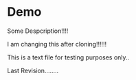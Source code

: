 # Demo

Some Despcription!!!!

I am changing this after cloning!!!!!!

This is a text file for testing purposes only..

Last Revision........
